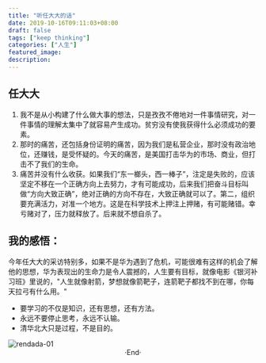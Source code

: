```yaml
---
title: "听任大大的话"
date: 2019-10-16T09:11:03+08:00
draft: false
tags: ["keep thinking"]
categories: ["人生"]
featured_image: 
description: 
---
```


## 任大大

1. 我不是从小构建了什么做大事的想法，只是孜孜不倦地对一件事情研究，对一件事情的理解太集中了就容易产生成功。贫穷没有使我获得什么必须成功的要素。
2. 那时的痛苦，还包括身份证明的痛苦，因为我们是私营企业，那时没有政治地位，还赚钱，是受怀疑的。今天的痛苦，是美国打击华为的市场、商业，但打击不了我们的生命。
3. 痛苦并没有什么收获。如果我们“东一榔头，西一棒子”，注定是失败的，应该坚定不移在一个正确方向上去努力，才有可能成功，后来我们把奋斗目标叫做“方向大致正确”，绝对正确的方向不存在，大致正确就可以了。第二，组织要充满活力，对准一个地方。这是在科学技术上押注上押赌，有可能赌错。幸亏赌对了，压力就释放了。后来就不想自杀了。

## 我的感悟：
今年任大大的采访特别多，如果不是华为遇到了危机，可能很难有这样的机会了解他的思想，华为表现出的生命力是令人震撼的，人生要有目标，就像电影《银河补习班》里说的，"人生就像射箭，梦想就像箭靶子，连箭靶子都找不到在哪，你每天拉弓有什么用。"

- 要学习的不仅是知识，还有思想，还有方法。
- 永远不要停止思考，永远不认输。
- 清华北大只是过程，不是目的。

<img alt="rendada-01" src="https://rudyarchitect.github.io/site-images/life/life_rendada-01.jpg">

<br>

<center>  ·End·  </center>